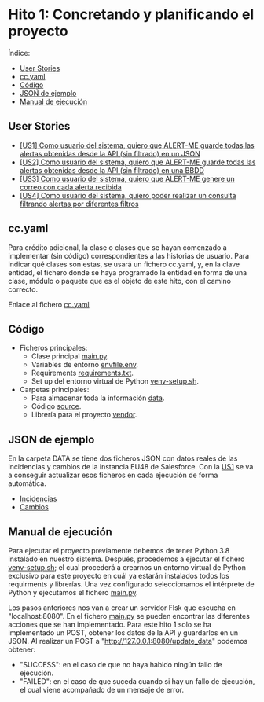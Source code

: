 # Hito 1: Concretando y planificando el proyecto
Índice:
<!-- TOC -->
* [User Stories](#user-stories)
* [cc.yaml](#ccyaml)
* [Código](#cdigo)
* [JSON de ejemplo](#json-de-ejemplo)
* [Manual de ejecución](#manual-de-ejecucin)
<!-- TOC -->

## User Stories
- [[US1] Como usuario del sistema, quiero que ALERT-ME guarde todas las alertas obtenidas desde la API (sin filtrado) en un JSON](https://github.com/josepadial/MII_CC/issues/2)
- [[US2] Como usuario del sistema, quiero que ALERT-ME guarde todas las alertas obtenidas desde la API (sin filtrado) en una BBDD](https://github.com/josepadial/MII_CC/issues/3)
- [[US3] Como usuario del sistema, quiero que ALERT-ME genere un correo con cada alerta recibida](https://github.com/josepadial/MII_CC/issues/4)
- [[US4] Como usuario del sistema, quiero poder realizar un consulta filtrando alertas por diferentes filtros](https://github.com/josepadial/MII_CC/issues/5)

## cc.yaml
Para crédito adicional, la clase o clases que se hayan comenzado a implementar (sin código)
correspondientes a las historias de usuario. Para indicar qué clases son estas, se usará un
fichero cc.yaml, y, en la clave entidad, el fichero donde se haya programado la entidad en
forma de una clase, módulo o paquete que es el objeto de este hito, con el camino correcto.

Enlace al fichero [cc.yaml](../../cc.yaml)

## Código
- Ficheros principales:
  - Clase principal [main.py](../../src/main.py).
  - Variables de entorno [envfile.env](../../src/envfile.env).
  - Requirements [requirements.txt](../../src/requirements.txt).
  - Set up del entorno virtual de Python [venv-setup.sh](../../install/venv-setup.sh).
- Carpetas principales:
  - Para almacenar toda la información [data](../../data).
  - Código [source](../../src).
  - Librería para el proyecto [vendor](../../src/vendor).

## JSON de ejemplo
En la carpeta DATA se tiene dos ficheros JSON con datos reales de las incidencias y cambios de
la instancia EU48 de Salesforce. Con la [US1](https://github.com/josepadial/MII_CC/issues/2) se va
a conseguir actualizar esos ficheros en cada ejecución de forma automática.
- [Incidencias](../../data/incidencias.json)
- [Cambios](../../data/cambios.json)

## Manual de ejecución
Para ejecutar el proyecto previamente debemos de tener Python 3.8 instalado en nuestro sistema.
Después, procedemos a ejecutar el fichero [venv-setup.sh](../../install/venv-setup.sh); el cual procederá
a crearnos un entorno virtual de Python exclusivo para este proyecto en cuál ya estarán instalados
todos los requirments y librerías. Una vez configurado seleccionamos el intérprete de Python y 
ejecutamos el fichero [main.py](../../src/main.py). 

Los pasos anteriores nos van a crear un servidor Flsk que escucha en "localhost:8080". En el fichero
[main.py](../../src/main.py) se pueden encontrar las diferentes acciones que se han implementado.
Para este hito 1 solo se ha implementado un POST, obtener los datos de la API y guardarlos en un JSON.
Al realizar un POST a "http://127.0.0.1:8080/update_data" podemos obtener:
- "SUCCESS": en el caso de que no haya habido ningún fallo de ejecución.
- "FAILED": en el caso de que suceda cuando si hay un fallo de ejecución, el cual viene acompañado de un mensaje de error.